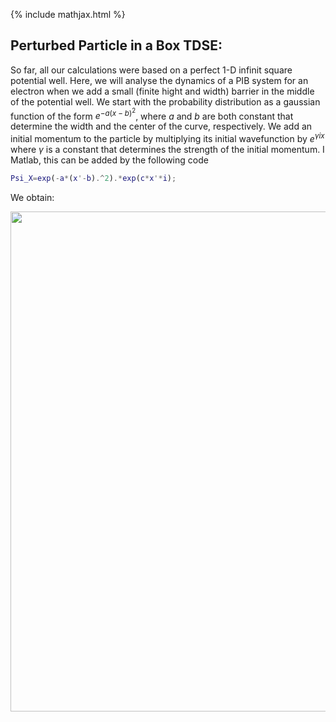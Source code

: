 {% include mathjax.html %}


## Perturbed Particle in a Box TDSE:

So far, all our calculations were based on a perfect 1-D infinit square potential well. Here, we will analyse the dynamics of a PIB system for an electron when we add a small (finite hight and width) barrier in the middle of the potential well. We start with the probability distribution as a gaussian function of the form $e^{-a(x-b)^2}$, where $a$ and $b$ are both constant that determine the width and the center of the curve, respectively. We add an initial momentum to the particle by multiplying its initial wavefunction by $e^{\gamma ix}$ where $\gamma$ is a constant that determines the strength of the initial momentum. I Matlab, this can be added by the following code

```Matlab
Psi_X=exp(-a*(x'-b).^2).*exp(c*x'*i);

```
We obtain:

<p align="center"> <img src="https://user-images.githubusercontent.com/35305574/36706076-338a610a-1b36-11e8-8ae3-6a15358414b3.gif" width="800"> </p>





